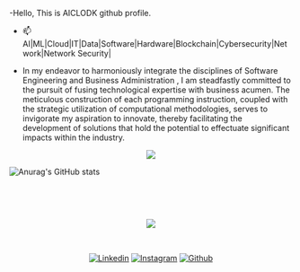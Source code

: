-Hello,
This is AICLODK github profile.

- 📫 AI|ML|Cloud|IT|Data|Software|Hardware|Blockchain|Cybersecurity|Network|Network Security|

- In my endeavor to harmoniously integrate the disciplines of Software Engineering and Business Administration , I am steadfastly committed to the pursuit of fusing technological expertise with business acumen. The meticulous construction of each programming instruction, coupled with the strategic utilization of computational methodologies, serves to invigorate my aspiration to innovate, thereby facilitating the development of solutions that hold the potential to effectuate significant impacts within the industry.
<p align="center">
  <img src="https://github-profile-summary-cards.vercel.app/api/cards/profile-details?username=aicloudk&theme=transparent" />
</p>

![Anurag's GitHub stats](https://github-readme-stats.vercel.app/api?username=aicloudk&show_icons=true&theme=radical)

<br>

<p ![trophy](https://github-profile-trophy.vercel.app/?username=aicloudk&theme=onedark&column=-1)/>
</p>

<br>

<p align="center">
  <img src="https://github-profile-summary-cards.vercel.app/api/cards/profile-details?username=aicloudk&theme=transparent" />
</p>

<br>

<p align="center">
  <a href="https://linkedin.com/in/aicloudk"><img alt="Linkedin" title="aicloudk Linkedin" src="https://img.shields.io/badge/LinkedIn-133563?style=for-the-badge&logo=linkedin&logoColor=white"></a>
  <a href="https://instagram.com/aicloudk"><img alt="Instagram" title="aicloudk Instagram" src="https://img.shields.io/badge/Instagram-133563?style=for-the-badge&logo=instagram&logoColor=white"></a> 
<a href="https://github.com/aicloudk"><img alt="Github" title="aicloudk Github" src="https://img.shields.io/badge/github-133563.svg?style=for-the-badge&logo=github&logoColor=white"></a>
</p>

<br>

